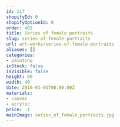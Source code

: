 ```yaml
---
id: 117
shopifyId: 0
shopifyOptionId: 0
order: 482
title: Series of female portraits
slug: series-of-female-portraits
url: art-works/series-of-female-portraits
aliases: []
categories:
- painting
inStock: false
isVisible: false
height: 60
width: 40
date: 2010-01-01T00:00:00Z
materials:
- canvas
- acrylic
price: -1
mainImage: series_of_female_portraits.jpg
---
```

